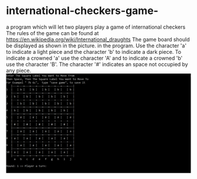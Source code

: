 # international-checkers-game-
a program which will let two players play a game of international checkers
The rules of the game can be found at https://en.wikipedia.org/wiki/International_draughts
The game board should be displayed as shown in the picture. in the program. Use the character
'a' to indicate a light piece and the character 'b' to indicate a dark piece. To indicate a
crowned 'a' use the character 'A' and to indicate a crowned 'b' use the character 'B'. The
character '#' indicates an space not occupied by any piece.
![](images/theGameBoard.png)
